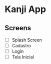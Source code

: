 # Kanji App


## Screens
- [ ] Splash Screen
- [ ] Cadastro
- [ ] Login
- [ ] Tela Inicial

<!-- ## Plataformas -->